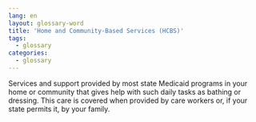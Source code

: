 ```yaml
---
lang: en
layout: glossary-word
title: 'Home and Community-Based Services (HCBS)'
tags:
  - glossary
categories:
  - glossary
---
```

Services and support provided by most state Medicaid programs in your home or community that gives help with such daily tasks as bathing or dressing. This care is covered when provided by care workers or, if your state permits it, by your family.